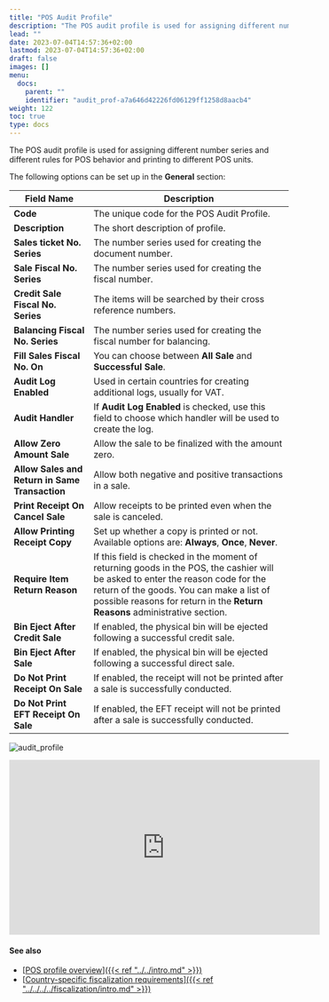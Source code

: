 ```yaml
---
title: "POS Audit Profile"
description: "The POS audit profile is used for assigning different number series and different rules for printing to different POS units."
lead: ""
date: 2023-07-04T14:57:36+02:00
lastmod: 2023-07-04T14:57:36+02:00
draft: false
images: []
menu:
  docs:
    parent: ""
    identifier: "audit_prof-a7a646d42226fd06129ff1258d8aacb4"
weight: 122
toc: true
type: docs
---
```



The POS audit profile is used for assigning different number series and different rules for POS behavior and printing to different POS units.

The following options can be set up in the **General** section:


| Field Name      | Description |
| ----------- | ----------- |
| **Code**       | The unique code for the POS Audit Profile.     |
| **Description**   | The short description of profile.        |
| **Sales ticket No. Series**  | The number series used for creating the document number. |
| **Sale Fiscal No. Series** | The number series used for creating the fiscal number. |
| **Credit Sale Fiscal No. Series** | The items will be searched by their cross reference numbers. |
| **Balancing Fiscal No. Series** | The number series used for creating the fiscal number for balancing. |
| **Fill Sales Fiscal No. On** | You can choose between **All Sale** and **Successful Sale**. |
| **Audit Log Enabled** | Used in certain countries for creating additional logs, usually for VAT. |
| **Audit Handler** | If **Audit Log Enabled** is checked, use this field to choose which handler will be used to create the log. |
| **Allow Zero Amount Sale** | Allow the sale to be finalized with the amount zero. |
| **Allow Sales and Return in Same Transaction** | Allow both negative and positive transactions in a sale. |
| **Print Receipt On Cancel Sale** | Allow receipts to be printed even when the sale is canceled. |
| **Allow Printing Receipt Copy** | Set up whether a copy is printed or not. Available options are: **Always**, **Once**, **Never**. |
| **Require Item Return Reason** | If this field is checked in the moment of returning goods in the POS, the cashier will be asked to enter the reason code for the return of the goods. You can make a list of possible reasons for return in the **Return Reasons** administrative section.  | 
| **Bin Eject After Credit Sale** | If enabled, the physical bin will be ejected following a successful credit sale. | 
| **Bin Eject After Sale** | If enabled, the physical bin will be ejected following a successful direct sale. |
| **Do Not Print Receipt On Sale** | If enabled, the receipt will not be printed after a sale is successfully conducted. | 
| **Do Not Print EFT Receipt On Sale** | If enabled, the EFT receipt will not be printed after a sale is successfully conducted. |

  ![audit_profile](audit_profile.PNG)

<iframe width="560" height="315" src="https://www.youtube.com/embed/JaqGl38lV-s" title="YouTube video player" frameborder="0" allow="accelerometer; autoplay; clipboard-write; encrypted-media; gyroscope; picture-in-picture; web-share" allowfullscreen></iframe>

#### See also

- [<ins>POS profile overview<ins>]({{< ref "../../intro.md" >}})
- [<ins>Country-specific fiscalization requirements<ins>]({{< ref "../../../../fiscalization/intro.md" >}})